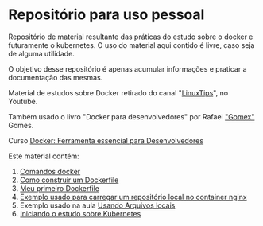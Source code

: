 
# Repositório para uso pessoal

Repositório de material resultante das práticas do estudo sobre o docker e futuramente o kubernetes. O uso do material aqui contido é livre, caso seja de alguma utilidade.

O objetivo desse repositório é apenas acumular informações e praticar a documentação das mesmas.

Material de estudos sobre Docker retirado do canal "[LinuxTips](https://www.youtube.com/channel/UCJnKVGmXRXrH49Tvrx5X0Sw)", no Youtube.

Também usado o livro "Docker para desenvolvedores" por Rafael ["Gomex"](http://github.com/gomex/docker-para-desenvolvedores) Gomes.

Curso [Docker: Ferramenta essencial para Desenvolvedores](https://www.udemy.com/course/curso-docker)

Este material contém:

1. [Comandos docker](https://github.com/acgoularthub/estudandoDocker/blob/master/comandos-docker.md)
2. [Como construir um Dockerfile](https://github.com/acgoularthub/estudandoDocker/blob/master/Dockerfile/dockerFile.md)
3. [Meu primeiro Dockerfile](https://github.com/acgoularthub/estudandoDocker/blob/master/Dockerfile/Dockerfile)
4. [Exemplo usado para carregar um repositório local no container nginx](https://github.com/acgoularthub/estudandoDocker/tree/master/curso-docker/exercicio-volume/html)
5. Exemplo usado na aula [Usando Arquivos locais](https://github.com/acgoularthub/estudandoDocker/blob/master/curso-docker/exercicio-volume/exemplo-da-aula.md)
6. [Iniciando o estudo sobre Kubernetes](https://github.com/acgoularthub/kubernetes-pratica)
